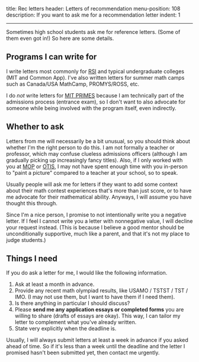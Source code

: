 title: Rec letters
header: Letters of recommendation
menu-position: 108
description: If you want to ask me for a recommendation letter
indent: 1

---

Sometimes high school students ask me for reference letters.
(Some of them even got in!)
So here are some details.

## Programs I can write for

I write letters most commonly for
[RSI](https://www.cee.org/research-science-institute)
and typical undergraduate colleges (MIT and Common App).
I've also written letters for summer math camps
such as Canada/USA MathCamp, PROMYS/ROSS, etc.

I do *not* write letters for
[MIT PRIMES](https://math.mit.edu/research/highschool/primes/index.php)
because I am technically part of the admissions process (entrance exam),
so I don't want to also advocate for someone while being involved
with the program itself, even indirectly.

## Whether to ask

Letters from me will necessarily be a bit unusual,
so you should think about whether I'm the right person to do this.
I am not formally a teacher or professor,
which may confuse clueless admissions officers
(although I am gradually picking up increasingly fancy titles).
Also, if I only worked with you at
[MOP](https://en.wikipedia.org/wiki/Mathematical_Olympiad_Program)
or [OTIS](otis.html), I may not have spent enough time
with you in-person to "paint a picture"
compared to a teacher at your school, so to speak.

Usually people will ask me for letters if they want to add
some context about their math contest experiences
that's more than just score,
or to have me advocate for their mathematical ability.
Anyways, I will assume you have thought this through.

Since I'm a nice person,
I promise to not intentionally write you a negative letter.
If I feel I cannot write you a letter with nonnegative value,
I will decline your request instead.
(This is because I believe a good mentor should be
unconditionally supportive, much like a parent,
and that it's not my place to judge students.)

## Things I need

If you do ask a letter for me, I would like the following information.

1. Ask at least a month in advance.
2. Provide any recent math olympiad results,
  like USAMO / TSTST / TST / IMO.
  (I may not use them, but I want to have them if I need them).
3. Is there anything in particular I should discuss?
4. Please **send me any application essays or completed forms**
  you are willing to share (drafts of essays are okay).
  This way, I can tailor my letter to complement
  what you've already written.
5. State very explicitly when the deadline is.

Usually, I will always submit letters
at least a week in advance if you asked ahead of time.
So if it's less than a week until the deadline and the letter I promised
hasn't been submitted yet, then contact me urgently.
